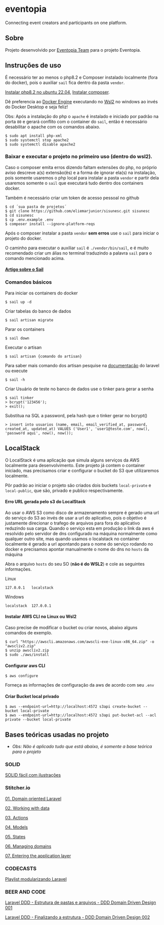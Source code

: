 # eventopia
Connecting event creators and participants on one platform.

## Sobre
Projeto desenvolvido por <a href="https://levsistemas.com.br/" target="_blank">Eventopia Team</a> para o projeto Eventopia.

## Instruções de uso

É necessário ter ao menos o php8.2 e Composer instalado localmente (fora do docker), 
pois o auxiliar `sail` fica dentro da pasta `vendor`.

<a href="https://techvblogs.com/blog/install-php-8-2-ubuntu-22-04" target="_blank">Instalar php8.2 no ubuntu 22.04</a>,
<a href="https://getcomposer.org/doc/00-intro.md#installation-linux-unix-macos" target="_blank">Instalar composer</a>.

Dê preferencia ao <a href="https://docs.docker.com/engine/install/ubuntu/" target="_blank">Docker Engine</a> executando 
no <a href="https://learn.microsoft.com/pt-br/windows/wsl/install" target="_blank">Wsl2</a> no windows ao 
invés do Docker Desktop e seja feliz!


Obs: Após a instalação do php o `apache` é instalado e iniciado por padrão na porta `80` e gerará conflito 
com o container do `sail`, então é necessário desabilitar o apache com os comandos abaixo.

````
$ sudo apt install php-xml
$ sudo systemctl stop apache2
$ sudo systemctl disable apache2
````


### Baixar e executar o projeto no primeiro uso (dentro do wsl2).

Caso o composer emita erros dizendo faltam extensões do php, 
no próprio aviso descreve a(s) extensão(ẽs) e a forma de ignorar ela(s) na instalação, pois somente usaremos o 
php local para instalar a pasta `vendor` e partir dela usaremos somente o `sail` que executará tudo dentro 
dos containers docker.

Também é necessário criar um token de acesso pessoal no github

````
$ cd ´sua pasta de projetos´
$ git clone https://github.com/eliemarjunior/sisunesc.git sisunesc
$ cd sisunesc
$ cp .env.example .env
$ composer install --ignore-platform-reqs
````

Após o composer instalar a pasta `vendor` **sem erros** use o `sail` para iniciar o projeto do docker.

O caminho para executar o auxiliar `sail` é `./vendor/bin/sail`, e é muito recomendado criar um álias no terminal
traduzindo a palavra `sail` para o comando mencionado acima.

#### <a href="https://br.atsit.in/archives/37429" >Artigo sobre o Sail</a>

### Comandos básicos

Para iniciar os containers do docker
````
$ sail up -d
````

Criar tabelas do banco de dados
```
$ sail artisan migrate
```

Parar os containers
````
$ sail down
````

Executar o artisan 
````
$ sail artisan {comando do artisan}
````

Para saber mais comando dos artisan pesquise na <a href="https://laravel.com/docs/" target="_blank">documentação</a> do laravel ou execute
````
$ sail -h
````


Criar Usuário de teste no banco de dados use o tinker para gerar a senha
```
$ sail tinker
> bcrypt('123456');
> exit();
```

Substitua na SQL a password, pela hash que o tinker gerar no bcrypt()
```
> insert into usuarios (name, email, email_verified_at, password, created_at, updated_at) VALUES ('User1', 'user1@teste.com', now(), 'password aqui', now(), now());
```

## LocalStack
O LocalStack é uma aplicação que simula alguns serviços da AWS localmente para desenvolvimento. 
Este projeto já contem o container iniciado, mas precisamos criar e configurar o bucket do S3 que 
utilizaremos localmente.

Pôr padrão ao iniciar o projeto são criados dois buckets `local-private` e `local-public`, que são, privado e publico respectivamente.

#### Erro URL gerada pelo s3 do LocalStack
Ao usar o AWS S3 como disco de armazenamento sempre é gerado uma url 
do serviço do S3 ao invés de usar a url do aplicativo, pois o objetivo é justamente 
direcionar o trafego de arquivos para fora do aplicativo reduzindo sua carga. Quando o serviço esta em produção o link da aws é resolvido pelo servidor 
de dns configurado na máquina normalmente como qualquer outro site, mas quando usamos o localstack no container localmente é gerado a url apontando 
para o nome do serviço rodando no docker e precisamos apontar manualmente o nome do dns no `hosts` da máquina

Abra o arquivo `hosts` do seu SO (**não é do WSL2**) e cole as seguintes informações.

Linux
```
127.0.0.1   localstack
```

Windows
```
localstack  127.0.0.1
```

#### Instalar AWS CLI no Linux ou Wsl2

Caso precise de modificar o bucket ou criar novos, abaixo alguns comandos de exemplo.

```
$ curl "https://awscli.amazonaws.com/awscli-exe-linux-x86_64.zip" -o "awscliv2.zip"
$ unzip awscliv2.zip
$ sudo ./aws/install
```

#### Configurar aws CLI

```
$ aws configure
```
Forneça as informações de configuração da aws de acordo com seu `.env`

#### Criar Bucket local privado
```
$ aws --endpoint-url=http://localhost:4572 s3api create-bucket --bucket local-private
$ aws --endpoint-url=http://localhost:4572 s3api put-bucket-acl --acl private --bucket local-private
```

## Bases teóricas usadas no projeto

* *Obs: Não é aplicado tudo que está abaixo, é somente a base teórica para o projeto*

### SOLID

<a href="https://www.youtube.com/watch?v=6SfrO3D4dHM" target="_blank">SOLID fácil com ilustrações</a>

### Stitcher.io

<a href="https://stitcher.io/blog/laravel-beyond-crud-01-domain-oriented-laravel" target="_blank">01. Domain oriented Laravel</a>

<a href="https://stitcher.io/blog/laravel-beyond-crud-02-working-with-data" target="_blank">02. Working with data</a>

<a href="https://stitcher.io/blog/laravel-beyond-crud-03-actions" target="_blank">03. Actions</a>

<a href="https://stitcher.io/blog/laravel-beyond-crud-04-models" target="_blank">04. Models</a>

<a href="https://stitcher.io/blog/laravel-beyond-crud-05-states" target="_blank">05. States</a>

<a href="https://stitcher.io/blog/laravel-beyond-crud-06-managing-domains" target="_blank">06. Managing domains</a>

<a href="https://stitcher.io/blog/laravel-beyond-crud-07-entering-the-application-layer" target="_blank">07. Entering the application layer</a>

### CODECASTS

<a href="https://www.youtube.com/watch?v=bKhLhkAe28k&list=PLy5T05I_eQYOhdPaE1lO512Bhaqh-RkdV&pp=iAQB" target="_blank">Playlist modularizando Laravel</a>

### BEER AND CODE

<a href="https://www.youtube.com/watch?v=t_KByV1pwgs" target="_blank">Laravel DDD - Estrutura de pastas e arquivos - DDD Domain Driven Design 001</a>

<a href="https://www.youtube.com/watch?v=XG9Y9VFvKag" target="_blank">Laravel DDD - Finalizando a estrutura - DDD Domain Driven Design 002</a>

